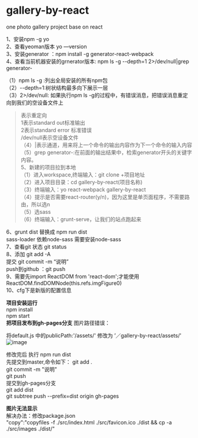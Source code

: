 # gallery-by-react
one photo gallery project base on react

1、安装npm -g yo<br>
2、查看yeoman版本 yo —version<br>
3、安装generator ：npm install -g generator-react-webpack<br>
4、查看当前机器安装的grnerator版本:  npm ls -g --depth=1 2>/dev/null|grep generator-<br>

（1）npm ls -g :列出全局安装的所有npm包<br>
（2）--depth=1:树状结构最多向下展示一层<br>
（3）2>/dev/null: 如果执行npm ls -g的过程中，有错误消息，把错误消息重定向到我们的空设备文件上<br>
>表示重定向<br>
1表示standard out标准输出<br>
2表示standard error 标准错误<br>
/dev/null表示空设备文件<br>
（4）|表示通道，用来将上一个命令的输出内容作为下一个命令的输入内容<br>
（5）grep generator-:在前面的输出结果中，检索generator开头的关键字内容。<br>
5、新建的项目拉到本地<br>
（1）进入workspace,终端输入：git clone +项目地址<br>
（2）进入项目目录：cd gallery-by-react(项目名称)<br>
（3）终端输入：yo react-webpack gallery-by-react<br>
（4）提示是否需要react-router(y/n)，因为这里是单页面程序，不需要路由，所以选n<br>
（5）选sass<br>
（6）终端输入：grunt-serve，让我们的站点跑起来<br>


6、grunt dist 替换成 npm run dist<br>
sass-loader 依赖node-sass 需要安装node-sass<br>
7、查看git 状态 git status<br>
8、添加 git add -A<br>
   提交 git commit -m “说明”<br>
   push到github ：git push<br> 
9、需要先import ReactDOM from 'react-dom';才能使用ReactDOM.findDOMNode(this.refs.imgFigure0)<br>
10、cfg下是新版的配置信息<br>

<strong>项目安装运行</strong><br>
npm install<br>
npm start<br>
<strong>把项目发布到gh-pages分支</strong>
图片路径错误：<br>

将default.js 中的publicPath:'/assets/' 修改为 ’／gallery-by-react/assets/'<br>
![image](https://github.com/zhangxintong/gallery-by-react/raw/master/src/images/path.png)<br>

修改完后 执行 npm run dist<br>
先提交到master,命令如下：
git add .<br>
git commit -m "说明"<br>
git push<br>
提交到gh-pages分支<br>
git add dist<br>
git subtree push --prefix=dist origin gh-pages<br>

<strong>图片无法显示</strong><br>
解决办法：修改package.json<br>
"copy":"copyfiles -f ./src/index.html ./src/favicon.ico ./dist && cp -a ./src/images ./dist/"<br>
